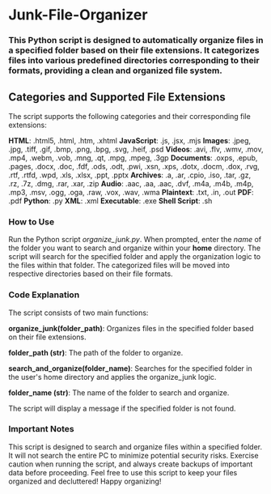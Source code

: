 # Junk-File-Organizer

### This Python script is designed to automatically organize files in a specified folder based on their file extensions. It categorizes files into various predefined directories corresponding to their formats, providing a clean and organized file system.

## Categories and Supported File Extensions
The script supports the following categories and their corresponding file extensions:

**HTML**: .html5, .html, .htm, .xhtml
**JavaScript**: .js, .jsx, .mjs
**Images**: .jpeg, .jpg, .tiff, .gif, .bmp, .png, .bpg, .svg, .heif, .psd
**Videos**: .avi, .flv, .wmv, .mov, .mp4, .webm, .vob, .mng, .qt, .mpg, .mpeg, .3gp
**Documents**: .oxps, .epub, .pages, .docx, .doc, .fdf, .ods, .odt, .pwi, .xsn, .xps, .dotx, .docm, .dox, .rvg, .rtf, .rtfd, .wpd, .xls, .xlsx, .ppt, .pptx
**Archives**: .a, .ar, .cpio, .iso, .tar, .gz, .rz, .7z, .dmg, .rar, .xar, .zip
**Audio**: .aac, .aa, .aac, .dvf, .m4a, .m4b, .m4p, .mp3, .msv, .ogg, .oga, .raw, .vox, .wav, .wma
**Plaintext**: .txt, .in, .out
**PDF**: .pdf
**Python**: .py
**XML**: .xml
**Executable**: .exe
**Shell Script**: .sh

### How to Use
Run the Python script *organize_junk.py*.
When prompted, enter the *name* of the folder you want to search and organize within your **home** directory.
The script will search for the specified folder and apply the organization logic to the files within that folder.
The categorized files will be moved into respective directories based on their file formats.

### Code Explanation
The script consists of two main functions:

**organize_junk(folder_path)**: Organizes files in the specified folder based on their file extensions.

**folder_path (str)**: The path of the folder to organize.

**search_and_organize(folder_name)**: Searches for the specified folder in the user's home directory and applies the organize_junk logic.

**folder_name (str)**: The name of the folder to search and organize.

The script will display a message if the specified folder is not found.

### Important Notes
This script is designed to search and organize files within a specified folder. It will not search the entire PC to minimize potential security risks.
Exercise caution when running the script, and always create backups of important data before proceeding.
Feel free to use this script to keep your files organized and decluttered! Happy organizing!
